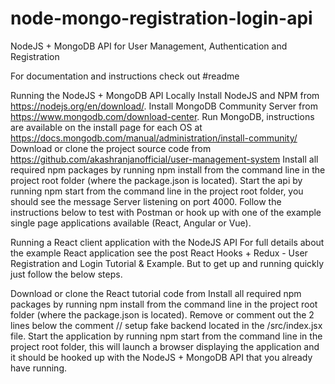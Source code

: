 # node-mongo-registration-login-api

NodeJS + MongoDB API for User Management, Authentication and Registration

For documentation and instructions check out #readme


Running the NodeJS + MongoDB API Locally
Install NodeJS and NPM from  https://nodejs.org/en/download/.
Install MongoDB Community Server from  https://www.mongodb.com/download-center.
Run MongoDB, instructions are available on the install page for each OS at https://docs.mongodb.com/manual/administration/install-community/
Download or clone the project source code from https://github.com/akashranjanofficial/user-management-system
Install all required npm packages by running npm install from the command line in the project root folder (where the package.json is located).
Start the api by running npm start from the command line in the project root folder, you should see the message Server listening on port 4000. Follow the instructions below to test with Postman or hook up with one of the example single page applications available (React, Angular or Vue).


Running a React client application with the NodeJS API
For full details about the example React application see the post React Hooks + Redux - User Registration and Login Tutorial & Example. But to get up and running quickly just follow the below steps.

Download or clone the React tutorial code from 
Install all required npm packages by running npm install from the command line in the project root folder (where the package.json is located).
Remove or comment out the 2 lines below the comment // setup fake backend located in the /src/index.jsx file.
Start the application by running npm start from the command line in the project root folder, this will launch a browser displaying the application and it should be hooked up with the NodeJS + MongoDB API that you already have running.
